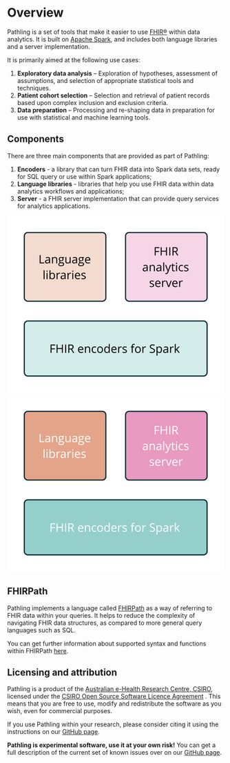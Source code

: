 # Overview

Pathling is a set of tools that make it easier to
use [FHIR&reg;](https://hl7.org/fhir) within data analytics. It is built
on [Apache Spark](https://spark.apache.org), and includes both language
libraries and a server implementation.

It is primarily aimed at the following use cases:

1. **Exploratory data analysis** – Exploration of hypotheses, assessment of
   assumptions, and selection of appropriate statistical tools and techniques.
2. **Patient cohort selection** – Selection and retrieval of patient records
   based
   upon complex inclusion and exclusion criteria.
3. **Data preparation** – Processing and re-shaping data in preparation for use
   with statistical and machine learning tools.

## Components

There are three main components that are provided as part of Pathling:

1. **Encoders** - a library that can turn FHIR data into Spark data sets, ready
   for SQL query or use within Spark applications;
2. **Language libraries** - libraries that help you use FHIR data within data
   analytics workflows and applications;
4. **Server** - a FHIR server implementation that can provide query services for
   analytics applications.

![Components](/images/components.svg#light-mode-only "Architecture")
![Components](/images/components-dark.svg#dark-mode-only "Architecture")

## FHIRPath

Pathling implements a language called [FHIRPath](https://hl7.org/fhirpath/) as a
way of referring to FHIR data within your queries. It helps to reduce the
complexity of navigating FHIR data structures, as compared to more general query
languages such as SQL.

You can get further information about supported syntax and functions within
FHIRPath [here](/docs/fhirpath).

## Licensing and attribution

Pathling is a product of the
[Australian e-Health Research Centre, CSIRO](https://aehrc.csiro.au), licensed
under the
[CSIRO Open Source Software Licence Agreement](https://github.com/aehrc/pathling/blob/main/LICENSE.md)
.
This means that you are free to use, modify and redistribute the software as
you wish, even for commercial purposes.

If you use Pathling within your research, please consider citing it using the
instructions on our [GitHub page](https://github.com/aehrc/pathling).

**Pathling is experimental software, use it at your own risk!** You can get a
full description of the current set of known issues over on our
[GitHub page](https://github.com/aehrc/pathling/issues).
